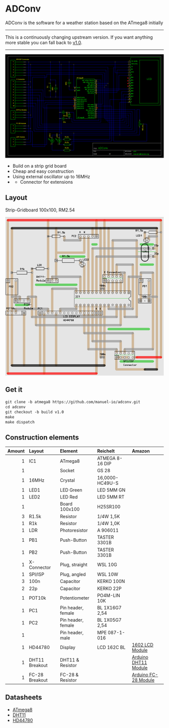 # ADConv

ADConv is the software for a weather station based on the ATmega8 initially

---

This is a continuously changing upstream version. If you want anything
more stable you can fall back to [v1.0][v1.0].

---

![Schematics](share/schematics.png)

* Build on a strip grid board
* Cheap and easy construction
* Using external oscillator up to 16MHz
* + Connector for extensions

## Layout

Strip-Gridboard 100x100, RM2.54

![Layout](share/layout.png)

## Get it
    git clone -b atmega8 https://github.com/manuel-io/adconv.git
    cd adconv
    git checkout -b build v1.0
    make
    make dispatch

## Construction elements

| Amount | Layout       | Element            | Reichelt        | Amazon                        |
|-------:|:---------------|:-------------------|:----------------|:------------------------------|
|1       | IC1            | ATmega8            | ATMEGA 8-16 DIP |                               |
|1       |                | Socket             | GS 28           |                               |
|1       | 16MHz          | Crystal            | 16,0000-HC49U-S |                               |
|1       | LED1           | LED Green          | LED 5MM GN      |                               |
|1       | LED2           | LED Red            | LED 5MM RT      |                               |
|1       |                | Board 100x100      | H25SR100        |                               |
|3       | R1.5k          | Resistor           | 1/4W 1,5K       |                               |
|1       | R1k            | Resistor           | 1/4W 1,0K       |                               |
|1       | LDR            | Photoresistor      | A 906011        |                               |
|1       | PB1            | Push-Button        | TASTER 3301B    |                               |
|1       | PB2            | Push-Button        | TASTER 3301B    |                               |
|1       | X-Connector    | Plug, straight     | WSL 10G         |                               |
|1       | SPI/ISP        | Plug, angled       | WSL 10W         |                               |
|3       | 100n           | Capacitor          | KERKO 100N      |                               |
|2       | 22p            | Capacitor          | KERKO 22P       |                               |
|1       | POT10k         | Potentiometer      | PO4M-LIN 10K    |                               |
|1       | PC1            | Pin header, female | BL 1X16G7 2,54  |                               |
|1       | PC2            | Pin header, female | BL 1X05G7 2,54  |                               |
|1       |                | Pin header, male   | MPE 087-1-016   |                               |
|1       | HD44780        | Display            | LCD 162C BL     | [1602 LCD Module][alcd]       |
|1       | DHT11 Breakout | DHT11 & Resistor   |                 | [Arduino DHT11 Module][adht]  |
|1       | FC-28 Breakout | FC-28 & Resistor   |                 | [Arduino FC-28 Module][afc28] |

## Datasheets

* [ATmega8](http://www.atmel.com/images/atmel-2486-8-bit-avr-microcontroller-atmega8_l_datasheet.pdf)
* [DHT11](https://akizukidenshi.com/download/ds/aosong/DHT11.pdf)
* [HD44780](https://www.sparkfun.com/datasheets/LCD/HD44780.pdf)

[v1.0]: https://github.com/manuel-io/adconv/tree/v1.0
[alcd]: https://www.amazon.de/gp/product/B009GEPZRE/ref=oh_aui_detailpage_o00_s00?ie=UTF8&psc=1
[adht]: https://www.amazon.de/gp/product/B017CWS1VS/ref=oh_aui_detailpage_o02_s00?ie=UTF8&psc=1
[afc28]: https://www.amazon.de/gp/product/B015CE4M2K/ref=oh_aui_detailpage_o02_s00?ie=UTF8&psc=1
